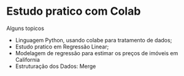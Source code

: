# Estudo pratico com Colab
Alguns topicos 
- Linguagem Python, usando colabe para tratamento de dados;
- Estudo pratico em Regressão Linear;
- Modelagem de regressão para estimar os preços de imóveis em California
- Estruturação dos Dados: Merge

